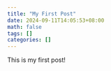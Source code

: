 ```yaml
---
title: "My First Post"
date: 2024-09-11T14:05:53+08:00
math: false
tags: []
categories: []
---
```

This is my first post!

